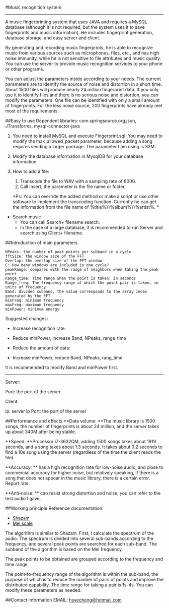 #Music recognition system

----------

A music fingerprinting system that uses JAVA and requires a MySQL database (although it is not required, but the system uses it to save fingerprints and music information). He includes fingerprint generation, database storage, and easy server and client.

By generating and recording music fingerprints, he is able to recognize music from various sources such as microphones, files, etc., and has high noise immunity, while he is not sensitive to file attributes and music quality. You can use the server to provide music recognition services to your phone or other programs.

You can adjust the parameters inside according to your needs. The current parameters are to identify the source of noise and distortion in a short time. About 1500 files will produce nearly 24 million fingerprint data. If you only use it to identify files and there is no serious noise and distortion, you can modify the parameters. One file can be identified with only a small amount of fingerprints. For the less noise source, 200 fingerprints have already met most of the requirements.

##Easy to use
Dependent libraries: com.springsource.org.json, JTransforms, mysql-connector-java
1. You need to install MySQL and execute Fingerprint.sql. You may need to modify the max_allowed_packet parameter, because adding a song requires sending a larger package. The parameter I am using is 32M.
2. Modify the database information in MysqlDB for your database information.

3. How to add a file:
    1. Transcode the file to WAV with a sampling rate of 8000.
    2. Call Insert, the parameter is the file name or folder.

    *Ps: You can override the added method or make a script or use other software to implement the transcoding function. Currently he can get the information from the file name of %title%}}%album%}}%artist%. *

- Search music
    - You can call Search+ filename search.
    - In the case of a large database, it is recommended to run Server and search using Client+ filename.

##Introduction of main parameters

    NPeaks: the number of peak points per subband in a cycle
    fftSize: the window size of the FFT
    Overlap: the overlap size of the FFT window
    C: How many windows are included in one cycle?
    peakRange: compares with the range of neighbors when taking the peak point
    Range_time: Time range when the point is taken, in seconds
    Range_freq: The frequency range at which the point pair is taken, in units of frequency
    Band: divided subband, the value corresponds to the array index generated by the FFT
    minFreq: minimum frequency
    maxFreq: maximum frequency
    minPower: minimum energy

Suggested changes:

- Increase recognition rate:
- Reduce minPower, increase Band, NPeaks, range_time

- Reduce the amount of data:
- Increase minPower, reduce Band, NPeaks, rang_time

It is recommended to modify Band and minPower first.

----------

Server:

Port: the port of the server

Client:

Ip: server ip
Port: the port of the server


##Performance and effects
**Data volume: **The music library is 1500 songs, the number of fingerprints is about 24 million, and the server takes up about 340M after being stable.

**Speed: **Processor i7-3632QM, adding 1500 songs takes about 1919 seconds, and a song takes about 1.3 seconds. It takes about 0.2 seconds to find a 10s song using the server (regardless of the time the client reads the file).

**Accuracy: ** has a high recognition rate for low-noise audio, and close to commercial accuracy for higher noise, but relatively speaking, if there is a song that does not appear in the music library, there is a certain error. Report rate.

**Anti-noise: ** can resist strong distortion and noise, you can refer to the test audio I gave.

##Working principle
Reference documentation:

- [Shazam](http://www.ee.columbia.edu/~dpwe/papers/Wang03-shazam.pdf "shazam")
- [Mel scale](https://en.wikipedia.org/wiki/Mel_scale "Mel_scale")

The algorithm is similar to Shazam. First, I calculate the spectrum of the audio. The spectrum is divided into several sub-bands according to the frequency, and several peak points are searched for each sub-band. The subband of the algorithm is based on the Mel frequency.

The peak points to be obtained are grouped according to the frequency and time range.

The point-to-frequency range of the algorithm is within the sub-band, the purpose of which is to reduce the number of pairs of points and improve the distributed capability. The time range for taking a pair is 1s-4s. You can modify these parameters as needed.

##Contact information
EMAIL: hsyecheng@hotmail.com